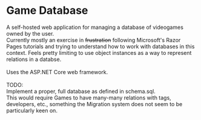 # Game Database

A self-hosted web application for managing a database of videogames owned by the user.\
Currently mostly an exercise in ~~frustration~~ following Microsoft's Razor Pages tutorials and trying to
understand how to work with databases in this context. Feels pretty limiting to use object instances
as a way to represent relations in a databse.\
\
Uses the ASP.NET Core web framework.\
\
TODO:\
Implement a proper, full database as defined in schema.sql.\
	This would require Games to have many-many relations with tags, developers, etc.,
something the Migration system does not seem to be particularly keen on.
